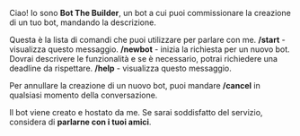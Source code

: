 Ciao\! Io sono **Bot The Builder**, un bot a cui puoi commissionare la creazione di un tuo bot, mandando la descrizione\.

Questa è la lista di comandi che puoi utilizzare per parlare con me\.
**/start** \- visualizza questo messaggio\.
**/newbot** \- inizia la richiesta per un nuovo bot\. Dovrai descrivere le funzionalità e se è necessario, potrai richiedere una deadline da rispettare\.
**/help** \- visualizza questo messaggio\.

Per annullare la creazione di un nuovo bot, puoi mandare **/cancel** in qualsiasi momento della conversazione\.

Il bot viene creato e hostato da me\.
Se sarai soddisfatto del servizio, considera di **parlarne con i tuoi amici**\.